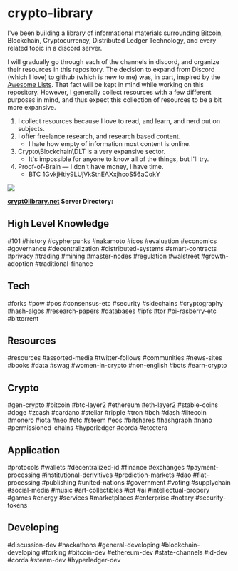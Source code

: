 # crypto-library

I've been building a library of informational materials surrounding Bitcoin, Blockchain, Cryptocurrency, Distributed Ledger Technology, and every related topic in a discord server.

I will gradually go through each of the channels in discord, and organize their resources in this repository. The decision to expand from Discord (which I love) to github (which is new to me) was, in part, inspired by the [Awesome Lists](https://github.com/sindresorhus/awesome/blob/master/awesome.md). That fact will be kept in mind while working on this repository. However, I generally collect resources with a few different purposes in mind, and thus expect this collection of resources to be a bit more expansive.

1. I collect resources because I love to read, and learn, and nerd out on subjects. 
2. I offer freelance research, and research based content.
   - I hate how empty of information most content is online.
3. Crypto\Blockchain\DLT is a very expansive sector.
   - It's impossible for anyone to know all of the things, but I'll try.
4. Proof-of-Brain — I don't have money, I have time. 
   - BTC 1GvkjHtiy9LUjVkStnEAXxjhcoS56aCokY

<a href="http://crypt0library.net"><img src="http://i.imgur.com/ue9ZYL6.png"/></a>

**[crypt0library.net](http://crypt0library.net) Server Directory:**

High Level Knowledge
--------------------
#101 #history #cypherpunks #nakamoto #icos #evaluation #economics #governance #decentralization #distributed-systems #smart-contracts #privacy #trading #mining #master-nodes #regulation #walstreet #growth-adoption #traditional-finance

Tech
----
#forks #pow #pos #consensus-etc #security #sidechains #cryptography #hash-algos #research-papers #databases #ipfs #tor #pi-rasberry-etc #bittorrent 

Resources
---------
#resources #assorted-media #twitter-follows #communities #news-sites #books #data #swag #women-in-crypto #non-english #bots #earn-crypto

Crypto
------
#gen-crypto #bitcoin #btc-layer2 #ethereum #eth-layer2 #stable-coins #doge #zcash #cardano #stellar #ripple #tron #bch #dash #litecoin #monero #iota #neo #etc #steem #eos #bitshares #hashgraph #nano #permissioned-chains #hyperledger #corda #etcetera

Application
-----------
#protocols #wallets #decentralized-id #finance #exchanges #payment-processing #institutional-derivitives #prediction-markets #dao #fiat-processing #publishing #united-nations #government #voting #supplychain #social-media #music #art-collectibles #iot #ai #intellectual-propery #games #energy #services #marketplaces #enterprise #notary #security-tokens

Developing
----------
#discussion-dev #hackathons #general-developing #blockchain-developing #forking #bitcoin-dev #ethereum-dev #state-channels #id-dev #corda #steem-dev #hyperledger-dev


